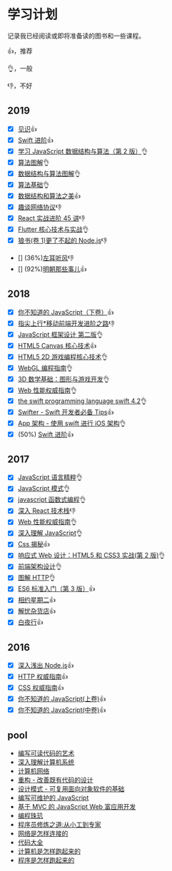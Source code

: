 # 学习计划

记录我已经阅读或即将准备读的图书和一些课程。

:+1:，推荐

:ok_hand:，一般

:-1:，不好

## 2019

- [x] [见识](https://book.douban.com/subject/30144978/):+1:
- [x] [Swift 进阶](https://objccn.io/products/advanced-swift/):+1:
- [x] [学习 JavaScript 数据结构与算法（第 2 版）](https://book.douban.com/subject/27129352/):ok_hand:
- [x] [算法图解](https://book.douban.com/subject/26979890/):ok_hand:
- [x] [数据结构与算法图解](https://book.douban.com/subject/33377417/):ok_hand:
- [x] [算法基础](https://book.douban.com/subject/26696971/):ok_hand:
- [x] [数据结构和算法之美](https://time.geekbang.org/column/intro/126):+1:
- [x] [趣谈网络协议](https://time.geekbang.org/column/intro/100007101):-1:
- [x] [React 实战进阶 45 讲](https://time.geekbang.org/course/intro/100009301):-1:
- [x] [Flutter 核心技术与实战](https://time.geekbang.org/column/intro/100031001):ok_hand:
- [x] [狼书(卷 1)更了不起的 Node.js](https://book.douban.com/subject/33950116/):-1:
- [] (36%)[左耳听风](https://time.geekbang.org/column/intro/100002201):-1:
- [] (92%)[明朝那些事儿](https://book.douban.com/subject/7163250/):+1:

## 2018

- [x] [你不知道的 JavaScript（下卷）](https://book.douban.com/subject/27620408/):+1:
- [x] [指尖上行\*移动前端开发进阶之路](https://book.douban.com/subject/27149862/):-1:
- [x] [JavaScript 框架设计 第二版](https://book.douban.com/subject/27133542/):ok_hand:
- [x] [HTML5 Canvas 核心技术](https://book.douban.com/subject/24533314/):+1:
- [x] [HTML5 2D 游戏编程核心技术](https://www.amazon.cn/dp/B01N6DNDG4):ok_hand:
- [x] [WebGL 编程指南](https://book.douban.com/subject/25909351/):ok_hand:
- [x] [3D 数学基础：图形与游戏开发](https://book.douban.com/subject/1400419/):ok_hand:
- [x] [Web 性能权威指南](https://book.douban.com/subject/25856314/):ok_hand:
- [x] [the swift programming language swift 4.2](https://docs.swift.org/swift-book/):ok_hand:
- [x] [Swifter - Swift 开发者必备 Tips](https://objccn.io/products/swifter-tips):+1:
- [x] [App 架构 - 使用 swift 进行 iOS 架构](https://objccn.io/products/app-architecture):ok_hand:
- [x] (50%) [Swift 进阶](https://objccn.io/products/advanced-swift/):+1:

## 2017

- [x] [JavaScript 语言精粹](https://book.douban.com/subject/11874748/):ok_hand:
- [x] [JavaScript 模式](https://book.douban.com/subject/11506062/):ok_hand:
- [x] [javascript 函数式编程](https://book.douban.com/subject/26579320/):ok_hand:
- [x] [深入 React 技术栈](https://book.douban.com/subject/26918038/):-1:
- [x] [Web 性能权威指南](https://book.douban.com/subject/25856314/):ok_hand:
- [x] [深入理解 JavaScript](https://book.douban.com/subject/26697422/):ok_hand:
- [x] [Css 揭秘](https://book.douban.com/subject/26745943/):+1:
- [x] [响应式 Web 设计：HTML5 和 CSS3 实战(第 2 版)](http://www.ituring.com.cn/book/1817):ok_hand:
- [x] [前端架构设计](https://book.douban.com/subject/27019706/):ok_hand:
- [x] [图解 HTTP](https://book.douban.com/subject/25863515/):ok_hand:
- [x] [ES6 标准入门（第 3 版）](https://book.douban.com/subject/27127030/):+1:
- [x] [相约星期二](https://book.douban.com/subject/2194123/):+1:
- [x] [解忧杂货店](https://book.douban.com/subject/25862578/):+1:
- [x] [白夜行](https://book.douban.com/subject/10554308/):+1:

## 2016

- [x] [深入浅出 Node.js](https://book.douban.com/subject/25768396/):+1:
- [x] [HTTP 权威指南](https://book.douban.com/subject/10746113/):+1:
- [x] [CSS 权威指南](https://book.douban.com/subject/2308234/):+1:
- [x] [你不知道的 JavaScript(上卷)](https://book.douban.com/subject/26351021/):+1:
- [x] [你不知道的 JavaScript(中卷)](https://book.douban.com/subject/26854244/):+1:

## pool

- [编写可读代码的艺术](https://book.douban.com/subject/10797189/)
- [深入理解计算机系统](https://book.douban.com/subject/26912767/)
- [计算机网络](https://book.douban.com/subject/26176870/)
- [重构 - 改善既有代码的设计](https://book.douban.com/subject/4262627/)
- [设计模式 - 可复用面向对象软件的基础](https://book.douban.com/subject/1052241/)
- [编写可维护的 JavaScript](https://book.douban.com/subject/21792530/)
- [基于 MVC 的 JavaScript Web 富应用开发](https://book.douban.com/subject/10733304/)
- [编程珠玑](https://book.douban.com/subject/3227098/)
- [程序员修炼之道:从小工到专家](https://book.douban.com/subject/5387402/)
- [网络是怎样连接的](https://book.douban.com/subject/26941639/)
- [代码大全](https://book.douban.com/subject/1477390/)
- [计算机是怎样跑起来的](http://www.ituring.com.cn/book/1139)
- [程序是怎样跑起来的](http://www.ituring.com.cn/book/1136)
